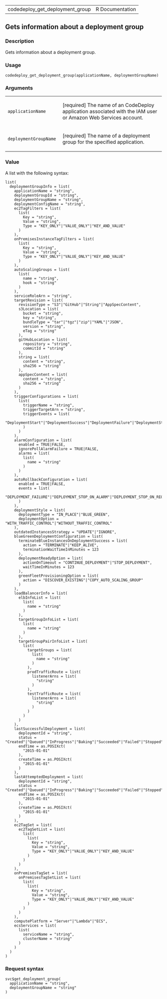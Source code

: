 <table style="width: 100%;">
<tbody>
<tr class="odd">
<td>codedeploy_get_deployment_group</td>
<td style="text-align: right;">R Documentation</td>
</tr>
</tbody>
</table>

## Gets information about a deployment group

### Description

Gets information about a deployment group.

### Usage

    codedeploy_get_deployment_group(applicationName, deploymentGroupName)

### Arguments

<table>
<colgroup>
<col style="width: 35%" />
<col style="width: 65%" />
</colgroup>
<tbody>
<tr class="odd">
<td><code
id="codedeploy_get_deployment_group_:_applicationName">applicationName</code></td>
<td><p>[required] The name of an CodeDeploy application associated with
the IAM user or Amazon Web Services account.</p></td>
</tr>
<tr class="even">
<td><code
id="codedeploy_get_deployment_group_:_deploymentGroupName">deploymentGroupName</code></td>
<td><p>[required] The name of a deployment group for the specified
application.</p></td>
</tr>
</tbody>
</table>

### Value

A list with the following syntax:

    list(
      deploymentGroupInfo = list(
        applicationName = "string",
        deploymentGroupId = "string",
        deploymentGroupName = "string",
        deploymentConfigName = "string",
        ec2TagFilters = list(
          list(
            Key = "string",
            Value = "string",
            Type = "KEY_ONLY"|"VALUE_ONLY"|"KEY_AND_VALUE"
          )
        ),
        onPremisesInstanceTagFilters = list(
          list(
            Key = "string",
            Value = "string",
            Type = "KEY_ONLY"|"VALUE_ONLY"|"KEY_AND_VALUE"
          )
        ),
        autoScalingGroups = list(
          list(
            name = "string",
            hook = "string"
          )
        ),
        serviceRoleArn = "string",
        targetRevision = list(
          revisionType = "S3"|"GitHub"|"String"|"AppSpecContent",
          s3Location = list(
            bucket = "string",
            key = "string",
            bundleType = "tar"|"tgz"|"zip"|"YAML"|"JSON",
            version = "string",
            eTag = "string"
          ),
          gitHubLocation = list(
            repository = "string",
            commitId = "string"
          ),
          string = list(
            content = "string",
            sha256 = "string"
          ),
          appSpecContent = list(
            content = "string",
            sha256 = "string"
          )
        ),
        triggerConfigurations = list(
          list(
            triggerName = "string",
            triggerTargetArn = "string",
            triggerEvents = list(
              "DeploymentStart"|"DeploymentSuccess"|"DeploymentFailure"|"DeploymentStop"|"DeploymentRollback"|"DeploymentReady"|"InstanceStart"|"InstanceSuccess"|"InstanceFailure"|"InstanceReady"
            )
          )
        ),
        alarmConfiguration = list(
          enabled = TRUE|FALSE,
          ignorePollAlarmFailure = TRUE|FALSE,
          alarms = list(
            list(
              name = "string"
            )
          )
        ),
        autoRollbackConfiguration = list(
          enabled = TRUE|FALSE,
          events = list(
            "DEPLOYMENT_FAILURE"|"DEPLOYMENT_STOP_ON_ALARM"|"DEPLOYMENT_STOP_ON_REQUEST"
          )
        ),
        deploymentStyle = list(
          deploymentType = "IN_PLACE"|"BLUE_GREEN",
          deploymentOption = "WITH_TRAFFIC_CONTROL"|"WITHOUT_TRAFFIC_CONTROL"
        ),
        outdatedInstancesStrategy = "UPDATE"|"IGNORE",
        blueGreenDeploymentConfiguration = list(
          terminateBlueInstancesOnDeploymentSuccess = list(
            action = "TERMINATE"|"KEEP_ALIVE",
            terminationWaitTimeInMinutes = 123
          ),
          deploymentReadyOption = list(
            actionOnTimeout = "CONTINUE_DEPLOYMENT"|"STOP_DEPLOYMENT",
            waitTimeInMinutes = 123
          ),
          greenFleetProvisioningOption = list(
            action = "DISCOVER_EXISTING"|"COPY_AUTO_SCALING_GROUP"
          )
        ),
        loadBalancerInfo = list(
          elbInfoList = list(
            list(
              name = "string"
            )
          ),
          targetGroupInfoList = list(
            list(
              name = "string"
            )
          ),
          targetGroupPairInfoList = list(
            list(
              targetGroups = list(
                list(
                  name = "string"
                )
              ),
              prodTrafficRoute = list(
                listenerArns = list(
                  "string"
                )
              ),
              testTrafficRoute = list(
                listenerArns = list(
                  "string"
                )
              )
            )
          )
        ),
        lastSuccessfulDeployment = list(
          deploymentId = "string",
          status = "Created"|"Queued"|"InProgress"|"Baking"|"Succeeded"|"Failed"|"Stopped"|"Ready",
          endTime = as.POSIXct(
            "2015-01-01"
          ),
          createTime = as.POSIXct(
            "2015-01-01"
          )
        ),
        lastAttemptedDeployment = list(
          deploymentId = "string",
          status = "Created"|"Queued"|"InProgress"|"Baking"|"Succeeded"|"Failed"|"Stopped"|"Ready",
          endTime = as.POSIXct(
            "2015-01-01"
          ),
          createTime = as.POSIXct(
            "2015-01-01"
          )
        ),
        ec2TagSet = list(
          ec2TagSetList = list(
            list(
              list(
                Key = "string",
                Value = "string",
                Type = "KEY_ONLY"|"VALUE_ONLY"|"KEY_AND_VALUE"
              )
            )
          )
        ),
        onPremisesTagSet = list(
          onPremisesTagSetList = list(
            list(
              list(
                Key = "string",
                Value = "string",
                Type = "KEY_ONLY"|"VALUE_ONLY"|"KEY_AND_VALUE"
              )
            )
          )
        ),
        computePlatform = "Server"|"Lambda"|"ECS",
        ecsServices = list(
          list(
            serviceName = "string",
            clusterName = "string"
          )
        )
      )
    )

### Request syntax

    svc$get_deployment_group(
      applicationName = "string",
      deploymentGroupName = "string"
    )
